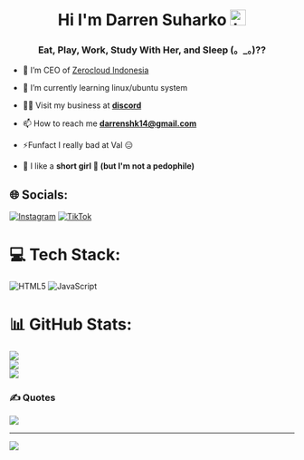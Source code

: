
<h1 align="center">Hi I'm Darren Suharko <img src=
"https://user-images.githubusercontent.com/1303154/88677602-1635ba80-d120-11ea-84d8-d263ba5fc3c0.gif" width="28px" height="28px" alt="hi"></h1>
<h3 align="center">Eat, Play, Work, Study With Her, and Sleep (。_。)??</h3>


- 🔭 I’m CEO of [Zerocloud Indonesia](https://github.com/zerocloud-indonesia)

- 🌱 I’m currently learning linux/ubuntu system

- 👨‍💻 Visit my business at [**discord**](https://discord.zerocloud.id)

- 📫 How to reach me **darrenshk14@gmail.com**
  
- ⚡Funfact I really bad at Val 😑

- 💖 I like a **short girl 🥶 (but I'm not a pedophile)**

## 🌐 Socials:
[![Instagram](https://img.shields.io/badge/Instagram-%23E4405F.svg?logo=Instagram&logoColor=white)](https://www.instagram.com/d4rr3n14/) [![TikTok](https://img.shields.io/badge/TikTok-%23000000.svg?logo=TikTok&logoColor=white)](https://www.tiktok.com/@d4rr3n15) 

# 💻 Tech Stack:
![HTML5](https://img.shields.io/badge/html5-%23E34F26.svg?style=for-the-badge&logo=html5&logoColor=white) ![JavaScript](https://img.shields.io/badge/javascript-%23323330.svg?style=for-the-badge&logo=javascript&logoColor=%23F7DF1E)

# 📊 GitHub Stats:
![](https://github-readme-stats.vercel.app/api?username=darrenshk14&theme=dark&hide_border=false&include_all_commits=false&count_private=false)<br/>
![](https://github-readme-streak-stats.herokuapp.com/?user=darrenshk14&theme=dark&hide_border=false)<br/>
![](https://github-readme-stats.vercel.app/api/top-langs/?username=darrenshk14&theme=dark&hide_border=false&include_all_commits=false&count_private=false&layout=compact)



### ✍️ Quotes
![](https://quotefancy.com/media/wallpaper/3840x2160/6361138-Khalil-Gibran-Quote-One-day-you-will-ask-me-which-is-more.jpg)


---
![](https://komarev.com/ghpvc/?username=darrenshk14)

